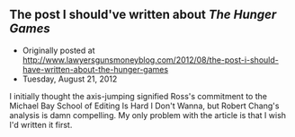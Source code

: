 ## The post I should've written about <em>The Hunger Games</em>

 * Originally posted at http://www.lawyersgunsmoneyblog.com/2012/08/the-post-i-should-have-written-about-the-hunger-games
 * Tuesday, August 21, 2012

I initially thought the axis-jumping signified Ross's commitment to the Michael Bay School of Editing Is Hard I Don't Wanna, but Robert Chang's analysis is damn compelling. My only problem with the article is that I wish I'd written it first.